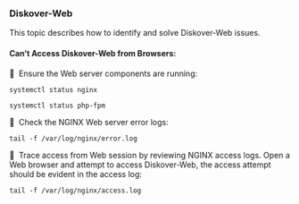 ### Diskover-Web

This topic describes how to identify and solve Diskover-Web issues.

#### Can’t Access Diskover-Web from Browsers:

🔴 &nbsp;Ensure the Web server components are running:
```
systemctl status nginx
```

```
systemctl status php-fpm
```

🔴 &nbsp;Check the NGINX Web server error logs:
```
tail -f /var/log/nginx/error.log
```

🔴 &nbsp;Trace access from Web session by reviewing NGINX access logs. Open a Web browser and attempt to access Diskover-Web, the access attempt should be evident in the access log:
```
tail -f /var/log/nginx/access.log
```
